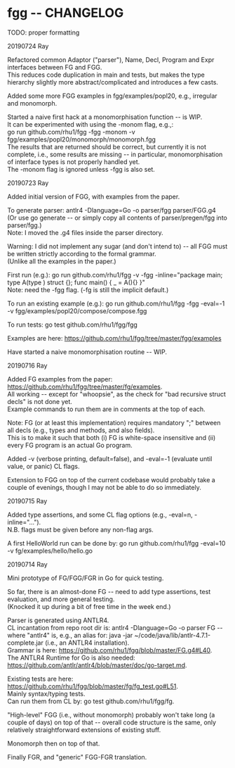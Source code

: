 # fgg -- CHANGELOG

TODO: proper formatting

20190724 Ray

Refactored common Adaptor ("parser"), Name, Decl, Program and Expr interfaces
between FG and FGG.  
This reduces code duplication in main and tests, but makes the type hierarchy
slightly more abstract/complicated and introduces a few casts.

Added some more FGG examples in fgg/examples/popl20, e.g., irregular and
monomorph.

Started a naive first hack at a monomorphisation function -- is WIP.  
It can be experimented with using the -monom flag, e.g.,:  
go run github.com/rhu1/fgg -fgg -monom -v fgg/examples/popl20/monomorph/monomorph.fgg  
The results that are returned should be correct, but currently it is not
complete, i.e., some results are missing -- in particular, monomorphisation of
interface types is not properly handled yet.  
The -monom flag is ignored unless -fgg is also set.


20190723 Ray

Added initial version of FGG, with examples from the paper.

To generate parser: antlr4 -Dlanguage=Go -o parser/fgg parser/FGG.g4  
(Or use go generate -- or simply copy all contents of parser/pregen/fgg into
parser/fgg.)  
Note: I moved the .g4 files inside the parser directory.

Warning: I did not implement any sugar (and don't intend to) -- all FGG must
be written strictly according to the formal grammar.  
(Unlike all the examples in the paper.)

First run (e.g.): go run github.com/rhu1/fgg -v -fgg -inline="package main;
type A(type ) struct {}; func main() { _ = A(){} }"  
Note: need the -fgg flag.  (-fg is still the implicit default.)

To run an existing example (e.g.): go run github.com/rhu1/fgg -fgg -eval=-1 -v
fgg/examples/popl20/compose/compose.fgg

To run tests: go test github.com/rhu1/fgg/fgg

Examples are here: https://github.com/rhu1/fgg/tree/master/fgg/examples

Have started a naive monomorphisation routine -- WIP.


20190716 Ray

Added FG examples from the paper:
https://github.com/rhu1/fgg/tree/master/fg/examples.  
All working -- except for "whoopsie", as the check for "bad recursive struct
decls" is not done yet.  
Example commands to run them are in comments at the top of each.

Note: FG (or at least this implementation) requires mandatory ";" between all
decls (e.g., types and methods, and also fields).  
This is to make it such that both (i) FG is white-space insensitive and (ii) every
FG program is an actual Go program.

Added -v (verbose printing, default=false), and -eval=-1 (evaluate until
value, or panic) CL flags.

Extension to FGG on top of the current codebase would probably take a couple
of evenings, though I may not be able to do so immediately.


20190715 Ray

Added type assertions, and some CL flag options (e.g., -eval=n,
-inline="...").  
N.B. flags must be given before any non-flag args.

A first HelloWorld run can be done by:
go run github.com/rhu1/fgg -eval=10 -v fg/examples/hello/hello.go


20190714 Ray

Mini prototype of FG/FGG/FGR in Go for quick testing.

So far, there is an almost-done FG -- need to add type assertions, test
evaluation, and more general testing.  
(Knocked it up during a bit of free time in the week end.)

Parser is generated using ANTLR4.  
CL incantation from repo root dir is: antlr4 -Dlanguage=Go -o parser FG --
where "antlr4" is, e.g., an alias for: java -jar
~/code/java/lib/antlr-4.7.1-complete.jar (i.e., an ANTLR4 installation).  
Grammar is here: https://github.com/rhu1/fgg/blob/master/FG.g4#L40.  
The ANTLR4 Runtime for Go is also needed:
https://github.com/antlr/antlr4/blob/master/doc/go-target.md.

Existing tests are here:
https://github.com/rhu1/fgg/blob/master/fg/fg_test.go#L51.  
Mainly syntax/typing tests.  
Can run them from CL by: go test github.com/rhu1/fgg/fg.

"High-level" FGG (i.e., without monomorph) probably won't take long (a couple
of days) on top of that -- overall code structure is the same, only relatively
straightforward extensions of existing stuff.

Monomorph then on top of that.

Finally FGR, and "generic" FGG-FGR translation.
